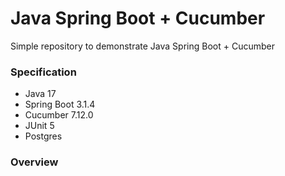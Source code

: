 # Java Spring Boot + Cucumber
Simple repository to demonstrate Java Spring Boot + Cucumber

### Specification

- Java 17
- Spring Boot 3.1.4
- Cucumber 7.12.0
- JUnit 5
- Postgres

### Overview
